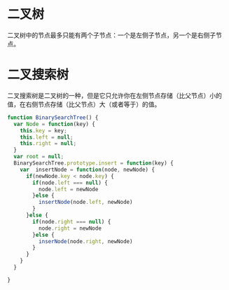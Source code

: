 # 二叉树
二叉树中的节点最多只能有两个子节点：一个是左侧子节点，另一个是右侧子节点。
# 二叉搜索树
二叉搜索树是二叉树的一种，但是它只允许你在左侧节点存储（比父节点）小的值，在右侧节点存储（比父节点）大（或者等于）的值。
```javascript
function BinarySearchTree() {
  var Node = function(key) {
    this.key = key;
    this.left = null;
    this.right = null;
  }
  var root = null;
  BinarySearchTree.prototype.insert = function(key) {
    var  insertNode = function(node, newNode) {
      if(newNode.key < node.key) {
        if(node.left === null) {
          node.left = newNode
        }else {
          insertNode(node.left, newNode)
        }
      }else {
        if(node.right === null) {
          node.right = newNode
        }else {
          inserNode(node.right, newNode)
        }
      }
    }
  }

}
```